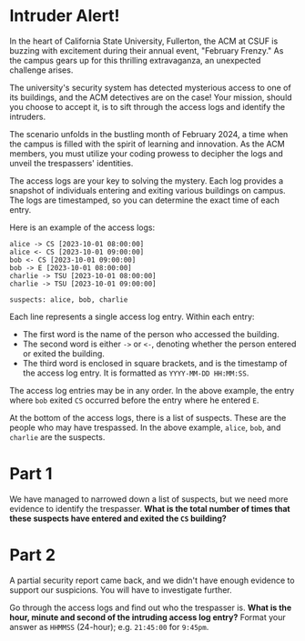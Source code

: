 # Intruder Alert!

In the heart of California State University, Fullerton, the ACM at CSUF is
buzzing with excitement during their annual event, "February Frenzy." As the
campus gears up for this thrilling extravaganza, an unexpected challenge arises.

The university's security system has detected mysterious access to one of its
buildings, and the ACM detectives are on the case! Your mission, should you
choose to accept it, is to sift through the access logs and identify the
intruders.

The scenario unfolds in the bustling month of February 2024, a time when the
campus is filled with the spirit of learning and innovation. As the ACM members,
you must utilize your coding prowess to decipher the logs and unveil the
trespassers' identities.

The access logs are your key to solving the mystery. Each log provides a
snapshot of individuals entering and exiting various buildings on campus. The
logs are timestamped, so you can determine the exact time of each entry.


Here is an example of the access logs:

```
alice -> CS [2023-10-01 08:00:00]
alice <- CS [2023-10-01 09:00:00]
bob <- CS [2023-10-01 09:00:00]
bob -> E [2023-10-01 08:00:00]
charlie -> TSU [2023-10-01 08:00:00]
charlie -> TSU [2023-10-01 09:00:00]

suspects: alice, bob, charlie
```

Each line represents a single access log entry. Within each entry:

- The first word is the name of the person who accessed the building.
- The second word is either `->` or `<-`, denoting whether the person entered or
  exited the building.
- The third word is enclosed in square brackets, and is the timestamp of the
  access log entry. It is formatted as `YYYY-MM-DD HH:MM:SS`.

The access log entries may be in any order. In the above example, the entry
where `bob` exited `CS` occurred before the entry where he entered
`E`.

At the bottom of the access logs, there is a list of suspects. These are the
people who may have trespassed. In the above example, `alice`, `bob`, and
`charlie` are the suspects.

# Part 1

We have managed to narrowed down a list of suspects, but we need more evidence
to identify the trespasser. **What is the total number of times that these
suspects have entered and exited the `CS` building?**

# Part 2

A partial security report came back, and we didn't have enough evidence to
support our suspicions. You will have to investigate further.

Go through the access logs and find out who the trespasser is. **What is the
hour, minute and second of the intruding access log entry?** Format your answer
as `HHMMSS` (24-hour); e.g. `21:45:00` for `9:45pm`.
